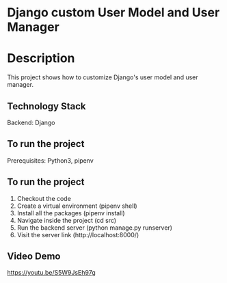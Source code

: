 # Django custom User Model and User Manager

# Description
This project shows how to customize Django's user model and user manager.

## Technology Stack
Backend: Django <br />

## To run the project
Prerequisites: Python3, pipenv

## To run the project
1. Checkout the code
2. Create a virtual environment (pipenv shell)
3. Install all the packages (pipenv install)
4. Navigate inside the project (cd src)
5. Run the backend server (python manage.py runserver)
6. Visit the server link (http://localhost:8000/)

## Video Demo
https://youtu.be/S5W9JsEh97g
